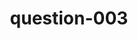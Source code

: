 ---
layout: question
title: question-003
number: 3
question: Tell me something many people do just once a week.
answer1: Church | 35
answer2: Groceries / Shopping | 24
answer3: Laundry | 12
answer4: Clean House | 6
answer5: Sleep In | 6
answer6: Eat Out | 4
answer7:
answer8:
answer9:
answer10:
---